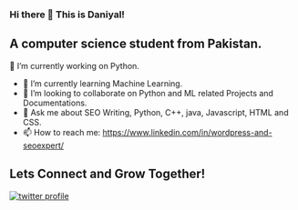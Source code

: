 ### Hi there 👋 This is Daniyal!
<h2>A computer science student from Pakistan.</h2>

<!--
**daniyallodhi/daniyallodhi** is a ✨ _special_ ✨ repository because its `README.md` (this file) appears on your GitHub profile.

Here are some ideas to get you started:

- 🔭 I’m currently working on ...
- 🌱 I’m currently learning ...
- 👯 I’m looking to collaborate on ...
- 🤔 I’m looking for help with ...
- 💬 Ask me about ...
- 📫 How to reach me: ...
- 😄 Pronouns: ...
- ⚡ Fun fact: ...
-->
🔭 I’m currently working on Python.
- 🌱 I’m currently learning Machine Learning.
- 👯 I’m looking to collaborate on Python and ML related Projects and Documentations.
- 💬 Ask me about SEO Writing, Python, C++, java, Javascript, HTML and CSS.
- 📫 How to reach me: https://www.linkedin.com/in/wordpress-and-seoexpert/

<h2>Lets Connect and Grow Together!</h2>

[![twitter profile](https://user-images.githubusercontent.com/122969914/223041797-637f30a1-d0e0-41da-bd5f-ff79373cc394.png)](https://twitter.com/DaniyalAhmadK11)

